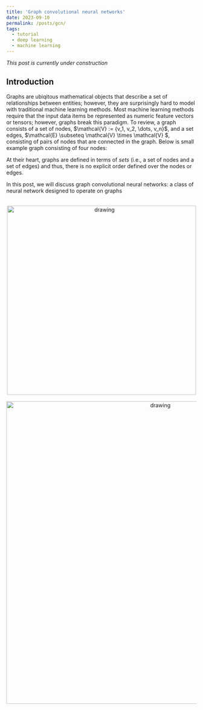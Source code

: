 ```yaml
---
title: 'Graph convolutional neural networks'
date: 2023-09-10
permalink: /posts/gcn/
tags:
  - tutorial
  - deep learning
  - machine learning
---
```


_This post is currently under construction_ 

Introduction
------------

Graphs are ubiqitous mathematical objects that describe a set of relationships between entities; however, they are surprisingly hard to model with traditional machine learning methods. Most machine learning methods require that the input data items be represented as numeric feature vectors or tensors; however, graphs break this paradigm. To review, a graph consists of a set of nodes, $\mathcal{V} := \{v_1, v_2, \dots, v_n}$, and a set edges, $\mathcal{E} \subseteq \mathcal{V} \times \mathcal{V} $, consisting of pairs of nodes that are connected in the graph. Below is small example graph consisting of four nodes:


At their heart, graphs are defined in terms of _sets_ (i.e., a set of nodes and a set of edges) and thus, there is no explicit order defined over the nodes or edges. 

In this post, we will discuss graph convolutional neural networks: a class of neural network designed to operate on graphs


<br>

<center><img src="https://raw.githubusercontent.com/mbernste/mbernste.github.io/master/images/GCN_vs_CNN_overview.png" alt="drawing" width="500"/></center>

<br>

<center><img src="https://raw.githubusercontent.com/mbernste/mbernste.github.io/master/images/GCN_as_neural_net.png" alt="drawing" width="800"/></center>


